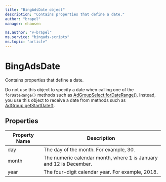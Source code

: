 ```yaml
---
title: "BingAdsDate object"
description: "Contains properties that define a date."
author: "brapel"
manager: ehansen

ms.author: "v-brapel"
ms.service: "bingads-scripts"
ms.topic: "article"
---
```


# BingAdsDate

Contains properties that define a date.

Do not use this object to specify a date when calling one of the `forDateRange()` methods such as [AdGroupSelect.forDateRange()](AdGroupSelector.md#fordaterange-object-datefrom-object-dateto-). Instead, you use this object to receive a date from methods such as [AdGroup.getStartDate()](AdGroup.md#getstartdate).


## Properties

|Property Name|Description|
|-|-
|day|The day of the month. For example, 30.
|month|The numeric calendar month, where 1 is January and 12 is December.
|year|The four-digit calendar year. For example, 2018.

